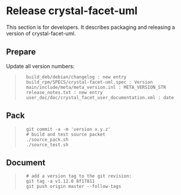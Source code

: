 
Release crystal-facet-uml
=============

This section is for developers.
It describes packaging and releasing a version of crystal-facet-uml.

Prepare
-----------

Update all version numbers:

>       build_deb/debian/changelog : new entry
>       build_rpm/SPECS/crystal-facet-uml.spec : Version
>       main/include/meta/meta_version.inl : META_VERSION_STR
>       release_notes.txt : new entry
>       user_doc/doc/crystal_facet_user_documentation.xml : date


Pack
-----------

>       git commit -a -m 'version x.y.z'
>       # build and test source packet
>       ./source_pack.sh
>       ./source_test.sh


Document
-----------

>       # add a version tag to the git revision:
>       git tag -a v1.12.0 8f17811
>       git push origin master --follow-tags



